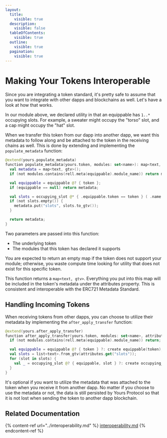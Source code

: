 ```yaml
---
layout:
  title:
    visible: true
  description:
    visible: false
  tableOfContents:
    visible: true
  outline:
    visible: true
  pagination:
    visible: true
---
```


# Making Your Tokens Interoperable

Since you are integrating a token standard, it's pretty safe to assume that you want to integrate with other dapps and blockchains as well. Let's have a look at how that works.

In our module above, we declared utility in that an equippable has `1..*` occupying slots. For example, a sweater might occupy the "torso" slot, and a cap might occupy the "hat" slot.

When we transfer this token from our dapp into another dapp, we want this metadata to follow along and be attached to the token in the receiving chains as well. This is done by extending and implementing the `populate_metadata` function:

```kotlin
@extend(yours.populate_metadata)
function populate_metadata(yours.token, modules: set<name>): map<text, gtv> {
  val metadata = map<text, gtv>();
  if (not modules.contains(rell.meta(equippable).module_name)) return metadata;

  val equippable = equippable @? { token };
  if (equippable == null) return metadata;

  val slots = occupying_slot @* { .equippable.token == token } ( .name );
  if (not slots.empty()) {
    metadata.put("slots", slots.to_gtv());
  }

  return metadata;
}
```

Two parameters are passed into this function:

* The underlying token
* The modules that this token has declared it supports

You are expected to return an empty map if the token does not support your module; otherwise, you waste compute time looking for utility that does not exist for this specific token.

This function returns a `map<text, gtv>`. Everything you put into this map will be included in the token's metadata under the attributes property. This is consistent and interoperable with the ERC721 Metadata Standard.

## Handling Incoming Tokens

When receiving tokens from other dapps, you can choose to utilize their metadata by implementing the `after_apply_transfer` function:

```kotlin
@extend(yours.after_apply_transfer)
function after_apply_transfer(yours.token, modules: set<name>, attributes: map<text, gtv>) {
  if (not modules.contains(rell.meta(equippable).module_name)) return;

  val equippable = equippable @? { token } ?: create equippable(token);
  val slots = list<text>.from_gtv(attributes.get("slots"));
  for (slot in slots) {
    val _ = occupying_slot @? { equippable, slot } ?: create occupying_slot(equippable, slot);
  }
}
```

It's optional if you want to utilize the metadata that was attached to the token when you receive it from another dapp. No matter if you choose to use the metadata or not, the data is still persisted by Yours Protocol so that it is not lost when sending the token to another dapp blockchain.

## Related Documentation

{% content-ref url="../interoperability.md" %}
[interoperability.md](../interoperability.md)
{% endcontent-ref %}
